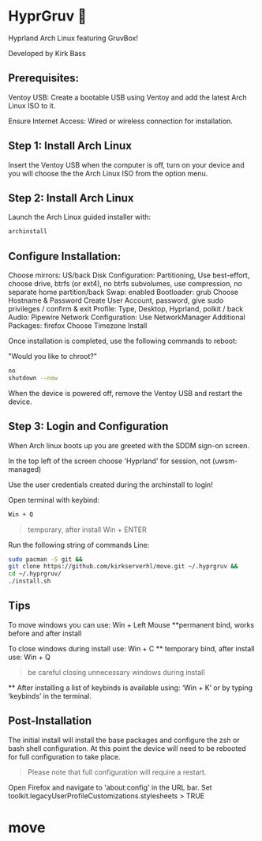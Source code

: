 # HyprGruv 🚀

Hyprland Arch Linux featuring GruvBox!

Developed by Kirk Bass

## Prerequisites:

Ventoy USB: Create a bootable USB using Ventoy and add the latest Arch Linux ISO to it.

Ensure Internet Access: Wired or wireless connection for installation.


## Step 1: Install Arch Linux

Insert the Ventoy USB when the computer is off, turn on your device and you will choose the the Arch Linux ISO from the option menu.

## Step 2: Install Arch Linux 

Launch the Arch Linux guided installer with:

```bash
archinstall
```

## Configure Installation:

Choose mirrors: US/back
Disk Configuration: Partitioning, Use best-effort, choose drive, btrfs (or ext4), no btrfs subvolumes, use compression, no separate home partition/back
Swap: enabled
Bootloader: grub
Choose Hostname & Password
Create User Account, password, give sudo privileges / confirm & exit
Profile: Type, Desktop, Hyprland, polkit / back
Audio: Pipewire
Network Configuration: Use NetworkManager
Additional Packages: firefox
Choose Timezone
Install

Once installation is completed, use the following commands to reboot:

"Would you like to chroot?"    

```sh
no
shutdown -–now
```

When the device is powered off, remove the Ventoy USB and restart the device.



## Step 3: Login and Configuration

When Arch linux boots up you are greeted with the SDDM sign-on screen.

In the top left of the screen choose 'Hyprland' for session, not (uwsm-managed)

Use the user credentials created during the archinstall to login!

Open terminal with keybind:   
```sh
Win + Q
```    
 > temporary, after install   Win + ENTER

Run the following string of commands Line:

```sh
sudo pacman -S git &&
git clone https://github.com/kirkserverhl/move.git ~/.hyprgruv &&
cd ~/.hyprgruv/
./install.sh
```  
## Tips

To move windows you can use: Win + Left Mouse
**permanent bind, works before and after install

To close windows during install use:  Win + C
** temporary bind, after install use:  Win + Q

> be careful closing unnecessary windows during install

** After installing a list of keybinds is available using:
 ‘Win + K’ or by typing ‘keybinds’ in the terminal.


## Post-Installation

The initial install will install the base packages and configure the zsh or bash shell configuration.  At this point the device will need to be rebooted for full configuration to take place.

 > Please note that full configuration will require a restart.

Open Firefox and navigate to 'about:config' in the URL bar. 
Set toolkit.legacyUserProfileCustomizations.stylesheets > TRUE
# move
